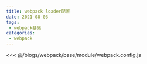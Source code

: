 ```yaml
---
title: webpack loader配置
date: 2021-08-03
tags:
 - webpack基础
categories:
 - webpack
---
```

<<< @/blogs/webpack/base/module/webpack.config.js